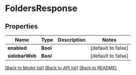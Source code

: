 # FoldersResponse

## Properties
Name | Type | Description | Notes
------------ | ------------- | ------------- | -------------
**enabled** | **Bool** |  | [default to false]
**sidebarWeb** | **Bool** |  | [default to false]

[[Back to Model list]](../README.md#documentation-for-models) [[Back to API list]](../README.md#documentation-for-api-endpoints) [[Back to README]](../README.md)


